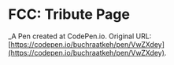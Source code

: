 # FCC: Tribute Page
 _A Pen created at CodePen.io. Original URL: [https://codepen.io/buchraatkeh/pen/VwZXdey](https://codepen.io/buchraatkeh/pen/VwZXdey).

 